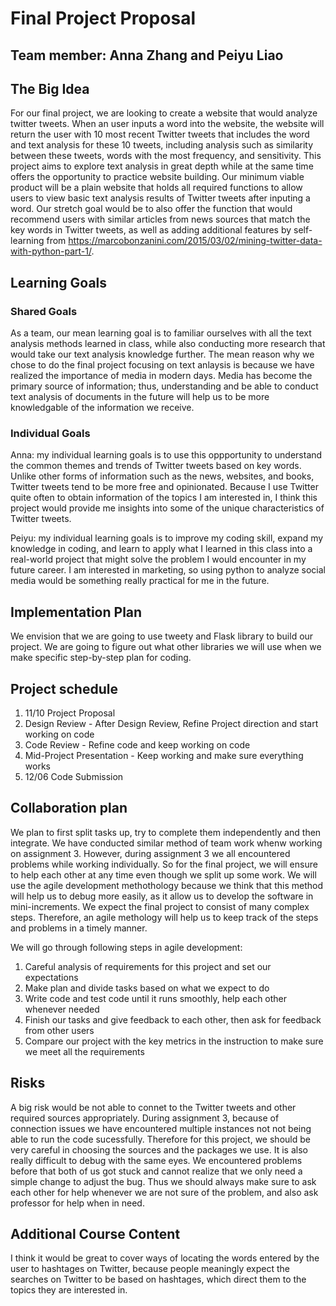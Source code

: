 # Final Project Proposal

## Team member: Anna Zhang and Peiyu Liao

## The Big Idea 


For our final project, we are looking to create a website that would analyze twitter tweets. When an user inputs a word into the website, the website will return the user with 10 most recent Twitter tweets that includes the word and text analysis for these 10 tweets, including analysis such as similarity between these tweets, words with the most frequency, and sensitivity. This project aims to explore text analysis in great depth while at the same time offers the opportunity to practice website building. Our minimum viable product will be a plain website that holds all required functions to allow users to view basic text analysis results of Twitter tweets after inputing a word. Our stretch goal would be to also offer the function that would recommend users with similar articles from news sources that match the key words in Twitter tweets, as well as adding additional features by self-learning from https://marcobonzanini.com/2015/03/02/mining-twitter-data-with-python-part-1/.

## Learning Goals
### Shared Goals

As a team, our mean learning goal is to familiar ourselves with all the text analysis methods learned in class, while also conducting more research that would take our text analysis knowledge further. The mean reason why we chose to do the final project focusing on text anlaysis is because we have realized the importance of media in modern days. Media has become the primary source of information; thus, understanding and be able to conduct text analysis of documents in the future will help us to be more knowledgable of the information we receive.

### Individual Goals

Anna: my individual learning goals is to use this oppportunity to understand the common themes and trends of Twitter tweets based on key words. Unlike other forms of information such as the news, websites, and books, Twitter tweets tend to be more free and opinionated. Because I use Twitter quite often to obtain information of the topics I am interested in, I think this project would provide me insights into some of the unique characteristics of Twitter tweets.

Peiyu: my individual learning goals is to improve my coding skill, expand my knowledge in coding, and learn to apply what I learned in this class into a real-world project that might solve the problem I would encounter in my future career. I am interested in marketing, so using python to analyze social media would be something really practical for me in the future.

## Implementation Plan

We envision that we are going to use tweety and Flask library to build our project. We are going to figure out what other libraries we will use when we make specific step-by-step plan for coding.

## Project schedule 

1. 11/10 Project Proposal
2. Design Review - After Design Review, Refine Project direction and start working on code
3. Code Review - Refine code and keep working on code
4. Mid-Project Presentation - Keep working and make sure everything works
5. 12/06 Code Submission

## Collaboration plan

We plan to first split tasks up, try to complete them independently and then integrate. We have conducted similar method of team work whenw working on assignment 3. However, during assignment 3 we all encountered problems while working individually. So for the final project, we will ensure to help each other at any time even though we split up some work. We will use the agile development methothology because we think that this method will help us to debug more easily, as it allow us to develop the software in mini-increments. We expect the final project to consist of many complex steps. Therefore, an agile methology will help us to keep track of the steps and problems in a timely manner. 

We will go through following steps in agile development:
1. Careful analysis of requirements for this project and set our expectations
2. Make plan and divide tasks based on what we expect to do
3. Write code and test code until it runs smoothly, help each other whenever needed
4. Finish our tasks and give feedback to each other, then ask for feedback from other users
5. Compare our project with the key metrics in the instruction to make sure we meet all the requirements

## Risks

A big risk would be not able to connet to the Twitter tweets and other required sources appropriately. During assignment 3, because of connection issues we have encountered multiple instances not not being able to run the code sucessfully. Therefore for this project, we should be very careful in choosing the sources and the packages we use. It is also really difficult to debug with the same eyes. We encountered problems before that both of us got stuck and cannot realize that we only need a simple change to adjust the bug. Thus we should always make sure to ask each other for help whenever we are not sure of the problem, and also ask professor for help when in need. 

## Additional Course Content

I think it would be great to cover ways of locating the words entered by the user to hashtages on Twitter, because people meaningly expect the searches on Twitter to be based on hashtages, which direct them to the topics they are interested in.


